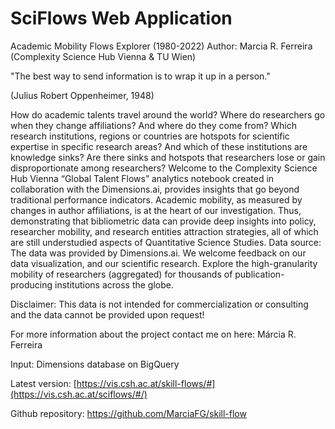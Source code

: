 # SciFlows Web Application
Academic Mobility Flows Explorer (1980-2022)
Author: Marcia R. Ferreira (Complexity Science Hub Vienna & TU Wien)

"The best way to send information is to wrap it up in a person."

(Julius Robert Oppenheimer, 1948)

How do academic talents travel around the world?
Where do researchers go when they change affiliations? And where do they come from?
Which research institutions, regions or countries are hotspots for scientific expertise in specific research areas?
And which of these institutions are knowledge sinks?
Are there sinks and hotspots that researchers lose or gain disproportionate among researchers?
Welcome to the Complexity Science Hub Vienna “Global Talent Flows” analytics notebook created in collaboration with the Dimensions.ai, provides insights that go beyond traditional performance indicators. Academic mobility, as measured by changes in author affiliations, is at the heart of our investigation. Thus, demonstrating that bibliometric data can provide deep insights into policy, researcher mobility, and research entities attraction strategies, all of which are still understudied aspects of Quantitative Science Studies. Data source: The data was provided by Dimensions.ai. We welcome feedback on our data visualization, and our scientific research. Explore the high-granularity mobility of researchers (aggregated) for thousands of publication-producing institutions across the globe.

Disclaimer: This data is not intended for commercialization or consulting and the data cannot be provided upon request!

For more information about the project contact me on here: Márcia R. Ferreira

Input: Dimensions database on BigQuery

Latest version: [https://vis.csh.ac.at/skill-flows/#](https://vis.csh.ac.at/sciflows/#/)

Github repository: https://github.com/MarciaFG/skill-flow
